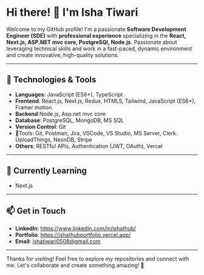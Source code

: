 
# Hi there! 👋 I'm Isha Tiwari

Welcome to my GitHub profile! I'm a passionate **Software Development Engineer (SDE)** with **professional experience** specializing in the **React, Next.js, ASP.NET mvc core, PostgreSQl, Node.js**. 
Passionate about leveraging technical skills and work in a fast-paced, dynamic environment and create innovative, high-quality solutions.

---

## 🔧 Technologies & Tools

- **Languages**: JavaScript (ES6+), TypeScript
- **Frontend**: React.js, Next.js, Redux, HTML5, Tailwind, JavaScript (ES6+), Framer motion
- **Backend**:Node.js, Asp.net mvc core
- **Database**: PostgreSQL, MongoDB, MS SQL
- **Version Control**: Git
- 🔧Tools: Git, Postman, Jira, VSCode, VS Studio, MS Server, Clerk. UploadThings, NeonDB, Stripe
- **Others**: RESTful APIs, Authentication (JWT, OAuth), Vercel

---

## 🌱 Currently Learning

- Next.js

---

## 📫 Get in Touch

- **LinkedIn**: https://www.linkedin.com/in/ishathub/
- **Portfolio**: https://ishathubportfolio.vercel.app/
- **Email**: ishatiwari0508@gmail.com

---

Thanks for visiting! Feel free to explore my repositories and connect with me. Let's collaborate and create something amazing! 🚀
